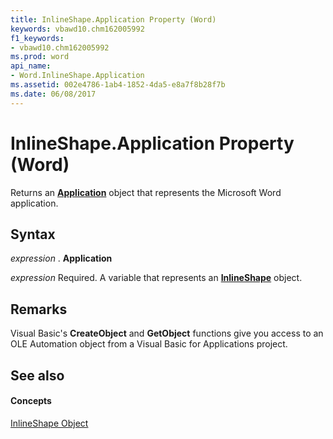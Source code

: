 ```yaml
---
title: InlineShape.Application Property (Word)
keywords: vbawd10.chm162005992
f1_keywords:
- vbawd10.chm162005992
ms.prod: word
api_name:
- Word.InlineShape.Application
ms.assetid: 002e4786-1ab4-1852-4da5-e8a7f8b28f7b
ms.date: 06/08/2017
---
```



# InlineShape.Application Property (Word)

Returns an **[Application](application-object-word.md)** object that represents the Microsoft Word application.


## Syntax

 _expression_ . **Application**

 _expression_ Required. A variable that represents an **[InlineShape](inlineshape-object-word.md)** object.


## Remarks

Visual Basic's **CreateObject** and **GetObject** functions give you access to an OLE Automation object from a Visual Basic for Applications project.


## See also


#### Concepts


[InlineShape Object](inlineshape-object-word.md)

